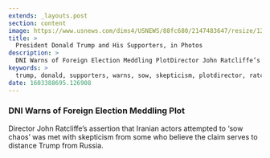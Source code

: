 ```yaml
--- 
extends: _layouts.post 
section: content 
image: https://www.usnews.com/dims4/USNEWS/88fc680/2147483647/resize/1200x%3E/quality/85/?url=http%3A%2F%2Fmedia.beam.usnews.com%2F63%2F93%2Febc090ba43658a3ec1fbe5f7c6de%2Fgettyimages-1145317708.jpg 
title: > 
  President Donald Trump and His Supporters, in Photos 
description: > 
  DNI Warns of Foreign Election Meddling PlotDirector John Ratcliffe’s assertion that Iranian actors attempted to ‘sow chaos’ was met with skepticism from some who believe the claim serves to distance Trump from Russia. 
keywords: > 
  trump, donald, supporters, warns, sow, skepticism, plotdirector, ratcliffes, meddling, photos, president, russia, serves, met 
date: 1603388695.126908 
--- 
```

<div><h3 size="1" class="Heading__HeadingStyled-sc-1w5xk2o-0-h3 lmoyml Heading-sc-1w5xk2o-1 MediaObjectBox__AnchorHeading-sc-7ytr6b-6 gQTeAF">DNI Warns of Foreign Election Meddling Plot</h3><p size="3" class="Raw-slyvem-0 MediaObjectBox__Deck-sc-7ytr6b-2 icPryW sm-hide">Director John Ratcliffe&#8217;s assertion that Iranian actors attempted to &#8216;sow chaos&#8217; was met with skepticism from some who believe the claim serves to distance Trump from Russia. </p></div>